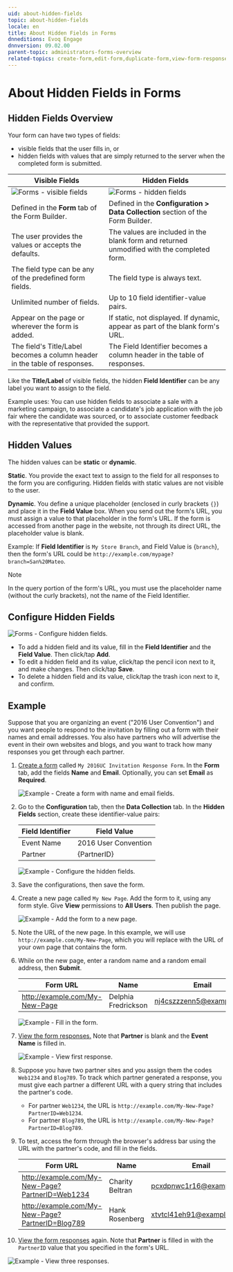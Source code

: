 ```yaml
---
uid: about-hidden-fields
topic: about-hidden-fields
locale: en
title: About Hidden Fields in Forms
dnneditions: Evoq Engage
dnnversion: 09.02.00
parent-topic: administrators-forms-overview
related-topics: create-form,edit-form,duplicate-form,view-form-responses,save-form-responses-to-structured-content
---
```


# About Hidden Fields in Forms

## Hidden Fields Overview

Your form can have two types of fields:

*   visible fields that the user fills in, or
*   hidden fields with values that are simply returned to the server when the completed form is submitted.


|**Visible Fields**|**Hidden Fields**|
|---|---|
|![Forms - visible fields](/images/scr-FormFields-Vis.gif)|![Forms - hidden fields](/images/scr-FormFields-Hid.gif)|
|Defined in the **Form** tab of the Form Builder.|Defined in the **Configuration \> Data Collection** section of the Form Builder.|
|The user provides the values or accepts the defaults.|The values are included in the blank form and returned unmodified with the completed form.|
|The field type can be any of the predefined form fields.|The field type is always text.|
|Unlimited number of fields.|Up to 10 field identifier-value pairs.|
|Appear on the page or wherever the form is added.|If static, not displayed. If dynamic, appear as part of the blank form's URL.|
|The field's Title/Label becomes a column header in the table of responses.|The Field Identifier becomes a column header in the table of responses.|

Like the **Title/Label** of visible fields, the hidden **Field Identifier** can be any label you want to assign to the field.

Example uses: You can use hidden fields to associate a sale with a marketing campaign, to associate a candidate's job application with the job fair where the candidate was sourced, or to associate customer feedback with the representative that provided the support.

## Hidden Values

The hidden values can be **static** or **dynamic**.

**Static**. You provide the exact text to assign to the field for all responses to the form you are configuring. Hidden fields with static values are not visible to the user.

**Dynamic**. You define a unique placeholder (enclosed in curly brackets `{}`) and place it in the **Field Value** box. When you send out the form's URL, you must assign a value to that placeholder in the form's URL. If the form is accessed from another page in the website, not through its direct URL, the placeholder value is blank.

Example: If **Field Identifier** is `My Store Branch`, and Field Value is {`branch`}, then the form's URL could be `http://example.com/mypage?branch=San%20Mateo`.

> [!NOTE]
> In the query portion of the form's URL, you must use the placeholder name (without the curly brackets), not the name of the Field Identifier.

## Configure Hidden Fields

  

![Forms - Configure hidden fields.](/images/scr-FormFields-Hidden-Configure.gif)

  

*   To add a hidden field and its value, fill in the **Field Identifier** and the **Field Value**. Then click/tap **Add**.
*   To edit a hidden field and its value, click/tap the pencil icon next to it, and make changes. Then click/tap **Save**.
*   To delete a hidden field and its value, click/tap the trash icon next to it, and confirm.

## Example

Suppose that you are organizing an event ("2016 User Convention") and you want people to respond to the invitation by filling out a form with their names and email addresses. You also have partners who will advertise the event in their own websites and blogs, and you want to track how many responses you get through each partner.

1.  [Create a form](xref:create-form) called `My 2016UC Invitation Response Form`. In the **Form** tab, add the fields **Name** and **Email**. Optionally, you can set **Email** as **Required**.
    
      
    
    ![Example - Create a form with name and email fields.](/images/scr-FormFields-Hidden-Example-CreateForm.png)
    
      
    
2.  Go to the **Configuration** tab, then the **Data Collection** tab. In the **Hidden Fields** section, create these identifier-value pairs:
    
    |**Field Identifier**|**Field Value**|
    |---|---|
    |Event Name|2016 User Convention|
    |Partner|{PartnerID}|
    
      
    
    ![Example - Configure the hidden fields.](/images/scr-FormFields-Hidden-Example-HiddenFieldsConfig.png)
    
      
    
3.  Save the configurations, then save the form.
4.  Create a new page called `My New Page`. Add the form to it, using any form style. Give **View** permissions to **All Users**. Then publish the page.
    
      
    
    ![Example - Add the form to a new page.](/images/scr-FormFields-Hidden-Example-AddToPage.gif)
    
      
    
5.  Note the URL of the new page. In this example, we will use `http://example.com/My-New-Page`, which you will replace with the URL of your own page that contains the form.
6.  While on the new page, enter a random name and a random email address, then **Submit**.
    
    |**Form URL**|**Name**|**Email**|
    |---|---|---|
    |http://example.com/My-New-Page|Delphia Fredrickson|nj4cszzzenn5@example.com|
    
      
    
    ![Example - Fill in the form.](/images/scr-FormFields-Hidden-Example-FillForm1.png)
    
      
    
7.  [View the form responses.](xref:view-form-responses) Note that **Partner** is blank and the **Event Name** is filled in.
    
      
    
    ![Example - View first response.](/images/scr-FormFields-Hidden-Example-ViewResponses1.png)
    
      
    
8.  Suppose you have two partner sites and you assign them the codes `Web1234` and `Blog789`. To track which partner generated a response, you must give each partner a different URL with a query string that includes the partner's code.
    *   For partner `Web1234`, the URL is `http://example.com/My-New-Page?PartnerID=Web1234`.
    *   For partner `Blog789`, the URL is `http://example.com/My-New-Page?PartnerID=Blog789`.
9.  To test, access the form through the browser's address bar using the URL with the partner's code, and fill in the fields.
    
    |**Form URL**|**Name**|**Email**|
    |---|---|---|
    |http://example.com/My-New-Page?PartnerID=Web1234|Charity Beltran|pcxdpnwc1r16@example.com|
    |http://example.com/My-New-Page?PartnerID=Blog789|Hank Rosenberg|xtvtcl41eh91@example.com|
    
10.  [View the form responses](xref:view-form-responses) again. Note that **Partner** is filled in with the `PartnerID` value that you specified in the form's URL.
    
      
    
![Example - View three responses.](/images/scr-FormFields-Hidden-Example-ViewResponses3.png)